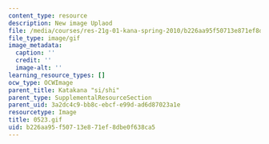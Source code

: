 ```yaml
---
content_type: resource
description: New image Uplaod
file: /media/courses/res-21g-01-kana-spring-2010/b226aa95f50713e871ef8dbe0f638ca5_0523.gif
file_type: image/gif
image_metadata:
  caption: ''
  credit: ''
  image-alt: ''
learning_resource_types: []
ocw_type: OCWImage
parent_title: Katakana "si/shi"
parent_type: SupplementalResourceSection
parent_uid: 3a2dc4c9-bb8c-ebcf-e99d-ad6d87023a1e
resourcetype: Image
title: 0523.gif
uid: b226aa95-f507-13e8-71ef-8dbe0f638ca5
---
```


